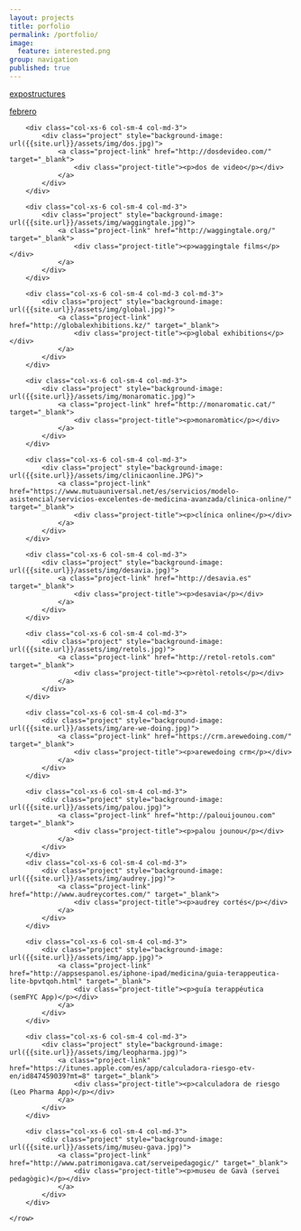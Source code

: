 ```yaml
---
layout: projects
title: porfolio
permalink: /portfolio/
image: 
  feature: interested.png
group: navigation
published: true
---
```


<div class="container-fluid">
	<row>
		<div class="col-xs-6 col-sm-4 col-md-3 col-md-3">
			<div class="project" style="background-image: url({{site.url}}/assets/img/expostructuress.jpg)">
				<a class="project-link" href="http://expostructures.kz/" target="_blank">
					<div class="project-title"><p>expostructures</p></div>
				</a>
			</div>
		</div>	
		<div class="col-xs-6 col-sm-4 col-md-3">
			<div class="project" style="background-image: url({{site.url}}/assets/img/febrero.jpg)">
				<a class="project-link" href="http://februarythedocumentary.com" target="_blank">
					<div class="project-title"><p>febrero</p></div>
				</a>
			</div>
		</div>

		<div class="col-xs-6 col-sm-4 col-md-3">
			<div class="project" style="background-image: url({{site.url}}/assets/img/dos.jpg)">
				<a class="project-link" href="http://dosdevideo.com/" target="_blank">
					<div class="project-title"><p>dos de video</p></div>
				</a>
			</div>
		</div>	

		<div class="col-xs-6 col-sm-4 col-md-3">
			<div class="project" style="background-image: url({{site.url}}/assets/img/waggingtale.jpg)">
				<a class="project-link" href="http://waggingtale.org/" target="_blank">
					<div class="project-title"><p>waggingtale films</p></div>
				</a>
			</div>
		</div>

		<div class="col-xs-6 col-sm-4 col-md-3 col-md-3">
			<div class="project" style="background-image: url({{site.url}}/assets/img/global.jpg)">
				<a class="project-link" href="http://globalexhibitions.kz/" target="_blank">
					<div class="project-title"><p>global exhibitions</p></div>
				</a>
			</div>
		</div>

		<div class="col-xs-6 col-sm-4 col-md-3">
			<div class="project" style="background-image: url({{site.url}}/assets/img/monaromatic.jpg)">
				<a class="project-link" href="http://monaromatic.cat/" target="_blank">
					<div class="project-title"><p>monaromàtic</p></div>
				</a>
			</div>
		</div>

		<div class="col-xs-6 col-sm-4 col-md-3">
			<div class="project" style="background-image: url({{site.url}}/assets/img/clinicaonline.JPG)">
				<a class="project-link" href="https://www.mutuauniversal.net/es/servicios/modelo-asistencial/servicios-excelentes-de-medicina-avanzada/clinica-online/" target="_blank">
					<div class="project-title"><p>clínica online</p></div>
				</a>
			</div>
		</div>		

		<div class="col-xs-6 col-sm-4 col-md-3">
			<div class="project" style="background-image: url({{site.url}}/assets/img/desavia.jpg)">
				<a class="project-link" href="http://desavia.es" target="_blank">
					<div class="project-title"><p>desavia</p></div>
				</a>
			</div>	
		</div>

		<div class="col-xs-6 col-sm-4 col-md-3">
			<div class="project" style="background-image: url({{site.url}}/assets/img/retols.jpg)">
				<a class="project-link" href="http://retol-retols.com" target="_blank">
					<div class="project-title"><p>rètol-retols</p></div>
				</a>
			</div>
		</div>

		<div class="col-xs-6 col-sm-4 col-md-3">
			<div class="project" style="background-image: url({{site.url}}/assets/img/are-we-doing.jpg)">
				<a class="project-link" href="https://crm.arewedoing.com/" target="_blank">
					<div class="project-title"><p>arewedoing crm</p></div>
				</a>
			</div>
		</div>

		<div class="col-xs-6 col-sm-4 col-md-3">
			<div class="project" style="background-image: url({{site.url}}/assets/img/palou.jpg)">
				<a class="project-link" href="http://palouijounou.com" target="_blank">
					<div class="project-title"><p>palou jounou</p></div>
				</a>
			</div>
		</div>
		<div class="col-xs-6 col-sm-4 col-md-3">
			<div class="project" style="background-image: url({{site.url}}/assets/img/audrey.jpg)">
				<a class="project-link" href="http://www.audreycortes.com/" target="_blank">
					<div class="project-title"><p>audrey cortés</p></div>
				</a>
			</div>
		</div>

		<div class="col-xs-6 col-sm-4 col-md-3">
			<div class="project" style="background-image: url({{site.url}}/assets/img/app.jpg)">
				<a class="project-link" href="http://appsespanol.es/iphone-ipad/medicina/guia-terappeutica-lite-bpvtqoh.html" target="_blank">
					<div class="project-title"><p>guía terappéutica (semFYC App)</p></div>
				</a>
			</div>
		</div>	

		<div class="col-xs-6 col-sm-4 col-md-3">
			<div class="project" style="background-image: url({{site.url}}/assets/img/leopharma.jpg)">
				<a class="project-link" href="https://itunes.apple.com/es/app/calculadora-riesgo-etv-en/id847459039?mt=8" target="_blank">
					<div class="project-title"><p>calculadora de riesgo (Leo Pharma App)</p></div>
				</a>
			</div>
		</div>	

		<div class="col-xs-6 col-sm-4 col-md-3">
			<div class="project" style="background-image: url({{site.url}}/assets/img/museu-gava.jpg)">
				<a class="project-link" href="http://www.patrimonigava.cat/serveipedagogic/" target="_blank">
					<div class="project-title"><p>museu de Gavà (servei pedagògic)</p></div>
				</a>
			</div>
		</div>	

	</row>
</div>
